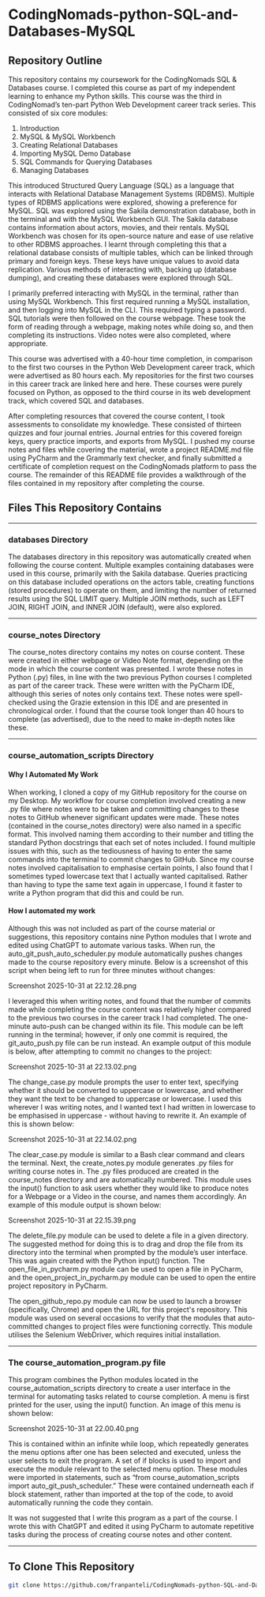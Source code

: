 # CodingNomads-python-SQL-and-Databases-MySQL


## Repository Outline

This repository contains my coursework for the CodingNomads SQL & Databases course. I completed this course as part of my independent learning to enhance my Python skills. This course was the third in CodingNomad’s ten-part Python Web Development career track series. This consisted of six core modules:

1. Introduction
2. MySQL & MySQL Workbench
3. Creating Relational Databases
4. Importing MySQL Demo Database
5. SQL Commands for Querying Databases
6. Managing Databases

This introduced Structured Query Language (SQL) as a language that interacts with Relational Database Management Systems (RDBMS). Multiple types of RDBMS applications were explored, showing a preference for MySQL. SQL was explored using the Sakila demonstration database, both in the terminal and with the MySQL Workbench GUI. The Sakila database contains information about actors, movies, and their rentals. MySQL Workbench was chosen for its open-source nature and ease of use relative to other RDBMS approaches. I learnt through completing this that a relational database consists of multiple tables, which can be linked through primary and foreign keys. These keys have unique values to avoid data replication. Various methods of interacting with, backing up (database dumping), and creating these databases were explored through SQL.

I primarily preferred interacting with MySQL in the terminal, rather than using MySQL Workbench. This first required running a MySQL installation, and then logging into MySQL in the CLI. This required typing a password. SQL tutorials were then followed on the course webpage. These took the form of reading through a webpage, making notes while doing so, and then completing its instructions. Video notes were also completed, where appropriate.

This course was advertised with a 40-hour time completion, in comparison to the first two courses in the Python Web Development career track, which were advertised as 80 hours each. My repositories for the first two courses in this career track are linked here and here. These courses were purely focused on Python, as opposed to the third course in its web development track, which covered SQL and databases. 

After completing resources that covered the course content, I took assessments to consolidate my knowledge. These consisted of thirteen quizzes and four journal entries. Journal entries for this covered foreign keys, query practice imports, and exports from MySQL. I pushed my course notes and files while covering the material, wrote a project README.md file using PyCharm and the Grammarly text checker, and finally submitted a certificate of completion request on the CodingNomads platform to pass the course. The remainder of this README file provides a walkthrough of the files contained in my repository after completing the course. 


## Files This Repository Contains

---

### databases Directory 

The databases directory in this repository was automatically created when following the course content. Multiple examples containing databases were used in this course, primarily with the Sakila database. Queries practicing on this database included operations on the actors table, creating functions (stored procedures) to operate on them, and limiting the number of returned results using the SQL LIMIT query. Multiple JOIN methods, such as LEFT JOIN, RIGHT JOIN, and INNER JOIN (default), were also explored.

---

### course_notes Directory

The course_notes directory contains my notes on course content. These were created in either webpage or Video Note format, depending on the mode in which the course content was presented. I wrote these notes in Python (.py) files, in line with the two previous Python courses I completed as part of the career track. These were written with the PyCharm IDE, although this series of notes only contains text. These notes were spell-checked using the Grazie extension in this IDE and are presented in chronological order. I found that the course took longer than 40 hours to complete (as advertised), due to the need to make in-depth notes like these. 

---

### course_automation_scripts Directory 

#### Why I Automated My Work 

When working, I cloned a copy of my GitHub repository for the course on my Desktop. My workflow for course completion involved creating a new .py file where notes were to be taken and committing changes to these notes to GitHub whenever significant updates were made. These notes (contained in the course_notes directory) were also named in a specific format. This involved naming them according to their number and titling the standard Python docstrings that each set of notes included. I found multiple issues with this, such as the tediousness of having to enter the same commands into the terminal to commit changes to GitHub. Since my course notes involved capitalisation to emphasise certain points, I also found that I sometimes typed lowercase text that I actually wanted capitalised. Rather than having to type the same text again in uppercase, I found it faster to write a Python program that did this and could be run. 

#### How I automated my work 

Although this was not included as part of the course material or suggestions, this repository contains nine Python modules that I wrote and edited using ChatGPT to automate various tasks. When run, the auto_git_push_auto_scheduler.py module automatically pushes changes made to the course repository every minute. Below is a screenshot of this script when being left to run for three minutes without changes:

Screenshot 2025-10-31 at 22.12.28.png

I leveraged this when writing notes, and found that the number of commits made while completing the course content was relatively higher compared to the previous two courses in the career track I had completed. The one-minute auto-push can be changed within its file. This module can be left running in the terminal; however, if only one commit is required, the git_auto_push.py file can be run instead. An example output of this module is below, after attempting to commit no changes to the project:

Screenshot 2025-10-31 at 22.13.02.png

The change_case.py module prompts the user to enter text, specifying whether it should be converted to uppercase or lowercase, and whether they want the text to be changed to uppercase or lowercase. I used this wherever I was writing notes, and I wanted text I had written in lowercase to be emphasised in uppercase - without having to rewrite it. An example of this is shown below:

Screenshot 2025-10-31 at 22.14.02.png

The clear_case.py module is similar to a Bash clear command and clears the terminal. Next, the create_notes.py module generates .py files for writing course notes in. The .py files produced are created in the course_notes directory and are automatically numbered. This module uses the input() function to ask users whether they would like to produce notes for a Webpage or a Video in the course, and names them accordingly. An example of this module output is shown below:

Screenshot 2025-10-31 at 22.15.39.png

The delete_file.py module can be used to delete a file in a given directory. The suggested method for doing this is to drag and drop the file from its directory into the terminal when prompted by the module’s user interface. This was again created with the Python input() function. The open_file_in_pycharm.py module can be used to open a file in PyCharm, and the open_project_in_pycharm.py module can be used to open the entire project repository in PyCharm. 

The open_github_repo.py module can now be used to launch a browser (specifically, Chrome) and open the URL for this project's repository. This module was used on several occasions to verify that the modules that auto-committed changes to project files were functioning correctly. This module utilises the Selenium WebDriver, which requires initial installation.  

---

### The course_automation_program.py file 

This program combines the Python modules located in the course_automation_scripts directory to create a user interface in the terminal for automating tasks related to course completion. A menu is first printed for the user, using the input() function. An image of this menu is shown below:

Screenshot 2025-10-31 at 22.00.40.png

This is contained within an infinite while loop, which repeatedly generates the menu options after one has been selected and executed, unless the user selects to exit the program. A set of if blocks is used to import and execute the module relevant to the selected menu option. These modules were imported in statements, such as “from course_automation_scripts import auto_git_push_scheduler.” These were contained underneath each if block statement, rather than imported at the top of the code, to avoid automatically running the code they contain. 

It was not suggested that I write this program as a part of the course. I wrote this with ChatGPT and edited it using PyCharm to automate repetitive tasks during the process of creating course notes and other content.  

---

## To Clone This Repository
```bash
git clone https://github.com/franpanteli/CodingNomads-python-SQL-and-Databases-MySQL.git
